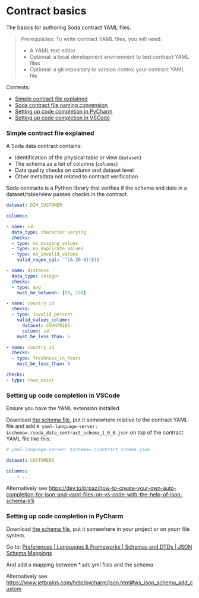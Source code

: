# Contract basics

The basics for authoring Soda contract YAML files.

> Prerequisites: To write contract YAML files, you will need:
> * A YAML text editor
> * Optional: a local development environment to test contract YAML files
> * Optional: a git repository to version control your contract YAML file

Contents:
  * [Simple contract file explained](#simple-contract-file-explained)
  * [Soda contract file naming convension](#soda-contract-file-naming-convension)
  * [Setting up code completion in PyCharm](#setting-up-code-completion-in-pycharm)
  * [Setting up code completion in VSCode](#setting-up-code-completion-in-vscode)


### Simple contract file explained

A Soda data contract contains:

* Identification of the physical table or view (`dataset`)
* The schema as a list of columns (`columns`)
* Data quality checks on column and dataset level
* Other metadata not related to contract verification

Soda contracts is a Python library that verifies if the schema and data in a dataset/table/view
passes checks in the contract.

```yaml
dataset: DIM_CUSTOMER

columns:

- name: id
  data_type: character varying
  checks:
  - type: no_missing_values
  - type: no_duplicate_values
  - type: no_invalid_values
    valid_regex_sql: '^[A-Z0-9]{8}$'

- name: distance
  data_type: integer
  checks:
  - type: avg
    must_be_between: [50, 150]

- name: country_id
  checks:
  - type: invalid_percent
    valid_values_column:
      dataset: COUNTRIES
      column: id
    must_be_less_than: 5

- name: country_id
  checks:
  - type: freshness_in_hours
    must_be_less_than: 6

checks:
- type: rows_exist
```

### Setting up code completion in VSCode

Ensure you have the YAML extension installed.

Download [the schema file](./soda/contracts/soda_data_contract_schema_1_0_0.json), put it somewhere relative to the contract YAML file and
add `# yaml-language-server: $schema=./soda_data_contract_schema_1_0_0.json` on top of the contract YAML file like this:

```yaml
# yaml-language-server: $schema=./contract_schema.json

dataset: CUSTOMERS

columns:
    - ...
```

Alternatively see https://dev.to/brpaz/how-to-create-your-own-auto-completion-for-json-and-yaml-files-on-vs-code-with-the-help-of-json-schema-k1i

### Setting up code completion in PyCharm

Download [the schema file](./soda/contracts/soda_data_contract_schema_1_0_0.json), put it somewhere in your project or on yourr file system.

Go to: [Preferences | Languages & Frameworks | Schemas and DTDs | JSON Schema Mappings](jetbrains://Python/settings?name=Languages+%26+Frameworks--Schemas+and+DTDs--JSON+Schema+Mappings)

And add a mapping between *.sdc.yml files and the schema

Alternatively see https://www.jetbrains.com/help/pycharm/json.html#ws_json_schema_add_custom
